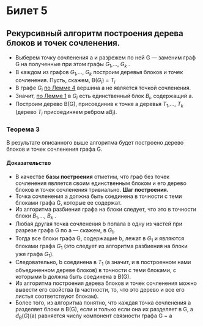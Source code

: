 # Билет 5

## Рекурсивный алгоритм построения дерева блоков и точек сочленения.

+ Выберем точку сочленения a и разрежем по ней G — заменим граф G на полученные при этом графы $G_1$,..., $G_k$ .
+ В каждом из графов $G_1$,..., $G_k$ построим деревья блоков и точек сочленения. Пусть, скажем, B($G_i$) = $T_i$
+ В графе $G_i$ [по Лемме 4](#лемма-41) вершина a не является точкой сочленения.
+ Значит, [по Лемме 1](#лемма-1) в $G_i$ есть единственный блок $B_i$, содержащий a.
+ Построим дерево B(G), присоединив к точке a деревья $T_1$,..., $T_k$ (дерево $T_i$ присоединяем ребром a$B_i$).

### **Теорема 3**

В результате описанного выше алгоритма будет построено дерево блоков и точек сочленения графа G.

#### **Доказательство**

+ В качестве **базы построения** отметим, что граф без точек сочленения является своим единственным блоком и его дерево
  блоков и точек сочленения тривиально.
  **Шаг построения.**
+ Точка сочленения a должна быть соединена в точности с теми блоками графа G, которые ее содержат.
+ Из алгоритма разбиения графа на блоки следует, что это в точности блоки $B_1$,..., $B_k$ .
+ Любая другая точка сочленения b попала в одну из частей при разрезе графа G по a — скажем, в $G_1$.
+ Тогда все блоки графа G, содержащие b, лежат в $G_1$ и являются блоками графа $G_1$ (это следует из алгоритма
  разбиения на блоки уже графа $G_1$).
+ Следовательно, b соединена в $T_1$ (а значит, и в построенном нами объединенном дереве блоков) в точности с теми
  блоками, с которыми b должна быть соединена в B(G).
+ Из алгоритма построения дерева блоков и точек сочленения можно вывести его свойства (в частности, то, что это дерево и
  все его листья соответствуют блокам).
+ Более того, из алгоритма понятно, что каждая точка сочленения a разделяет блоки в B(G), если и только если она их
  разделяет в G, а $d_B(G)$(a) равняется числу компонент связности графа G − a
